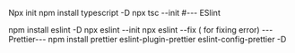 Npx init
npm install typescript -D
npx tsc --init
#---
ESlint

npm install eslint -D
npx eslint --init
npx eslint --fix ( for fixing error)
---Prettier---
npm install prettier eslint-plugin-prettier eslint-config-prettier -D
